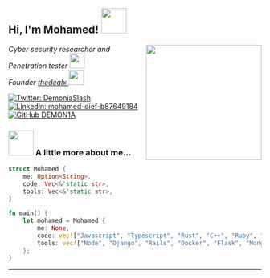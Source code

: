 <h2> Hi, I'm Mohamed! <img src="https://media.giphy.com/media/mGcNjsfWAjY5AEZNw6/giphy.gif" width="50"></h2>
<img align='right' src="https://media1.tenor.com/m/Bpv9wTLKMskAAAAC/computer-nerds.gif" width="230">
<p><em>Cyber security researcher and Penetration tester <img src="https://media.giphy.com/media/fYSnHlufseco8Fh93Z/giphy.gif" width="30"></br>Founder <a href="https://github.com/thedealx">thedealx </a><img src="https://media.giphy.com/media/WUlplcMpOCEmTGBtBW/giphy.gif" width="30"> 
</em></p>

[![Twitter: DemoniaSlash](https://img.shields.io/twitter/follow/DemoniaSlash?style=social)](https://twitter.com/DemoniaSlash)
[![Linkedin: mohamed-dief-b87649184](https://img.shields.io/badge/-Mohamed-blue?style=flat-square&logo=Linkedin&logoColor=white&link=https://www.linkedin.com/in/mohamed-dief-b87649184/)](https://www.linkedin.com/in/mohamed-dief-b87649184/)
[![GitHub DEMON1A](https://img.shields.io/github/followers/DEMON1A?label=follow&style=social)](https://github.com/DEMON1A)


### <img src="https://media.giphy.com/media/VgCDAzcKvsR6OM0uWg/giphy.gif" width="50"> A little more about me...  

```rust
struct Mohamed {
    me: Option<String>,
    code: Vec<&'static str>,
    tools: Vec<&'static str>,
}

fn main() {
    let mohamed = Mohamed {
        me: None,
        code: vec!["Javascript", "Typescript", "Rust", "C++", "Ruby", "Python", "Java", "Nim"],
        tools: vec!["Node", "Django", "Rails", "Docker", "Flask", "MongodDB"],
    };
}
```

---

